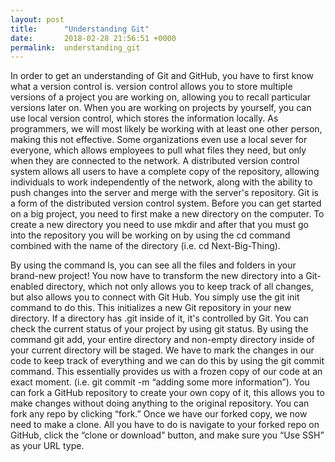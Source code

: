```yaml
---
layout: post
title:      "Understanding Git"
date:       2018-02-28 21:56:51 +0000
permalink:  understanding_git
---
```



In order to get an understanding of Git and GitHub, you have to first know what a version control is. version control allows you to store multiple versions of a project you are working on, allowing you to recall particular versions later on. When you are working on projects by yourself, you can use local version control, which stores the information locally. As programmers, we will most likely be working with at least one other person, making this not effective. Some organizations even use a local sever for everyone, which allows employees to pull what files they need, but only when they are connected to the network. A distributed version control system allows all users to have a complete copy of the repository, allowing individuals to work independently of the network, along with the ability to push changes into the server and merge with the server's repository. Git is a form of the distributed version control system. Before you can get started on a big project, you need to first make a new directory on the computer. To create a new directory you need to use mkdir and after that you must go into the repository you will be working on by using the cd command combined with the name of the directory (i.e. cd Next-Big-Thing). 

By using the command ls, you can see all the files and folders in your brand-new project! You now have to transform the new directory into a Git-enabled directory, which not only allows you to keep track of all changes, but also allows you to connect with Git Hub. You simply use the git init command to do this.  This initializes a new Git repository in your new directory. If a directory has .git inside of it, it's controlled by Git. You can check the current status of your project by using git status. By using the command git add, your entire directory and non-empty directory inside of your current directory will be staged. We have to mark the changes in our code to keep track of everything and we can do this by using the git commit command. This essentially provides us with a frozen copy of our code at an exact moment. (i.e. git commit -m “adding some more information”). You can fork a GitHub repository to create your own copy of it, this allows you to make changes without doing anything to the original repository. You can fork any repo by clicking “fork.” Once we have our forked copy, we now need to make a clone. All you have to do is navigate to your forked repo on GitHub, click the “clone or download” button, and make sure you “Use SSH” as your URL type. 

